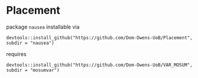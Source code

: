 # Placement

package `nausea` installable via

```
devtools::install_github("https://github.com/Dom-Owens-UoB/Placement", subdir = "nausea")
```

requires
```
devtools::install_github("https://github.com/Dom-Owens-UoB/VAR_MOSUM", subdir = "mosumvar")
```

